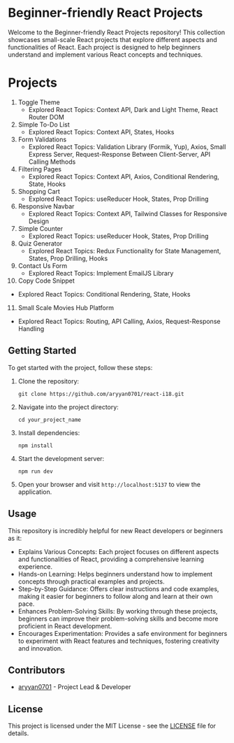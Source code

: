 # Beginner-friendly React Projects

Welcome to the Beginner-friendly React Projects repository! This collection showcases small-scale React projects that explore different aspects and functionalities of React. Each project is designed to help beginners understand and implement various React concepts and techniques.

# Projects

1. Toggle Theme
   - Explored React Topics: Context API, Dark and Light Theme, React Router DOM
2. Simple To-Do List
   - Explored React Topics: Context API, States, Hooks
3. Form Validations
   - Explored React Topics: Validation Library (Formik, Yup), Axios, Small Express Server, Request-Response Between Client-Server, API Calling Methods
4. Filtering Pages
   - Explored React Topics: Context API, Axios, Conditional Rendering, State, Hooks
5. Shopping Cart
   - Explored React Topics: useReducer Hook, States, Prop Drilling
6. Responsive Navbar
   - Explored React Topics: Context API, Tailwind Classes for Responsive Design
7. Simple Counter
   - Explored React Topics: useReducer Hook, States, Prop Drilling
8. Quiz Generator
   - Explored React Topics: Redux Functionality for State Management, States, Prop Drilling, Hooks
9. Contact Us Form
   - Explored React Topics: Implement EmailJS Library
10. Copy Code Snippet
   - Explored React Topics: Conditional Rendering, State, Hooks
11. Small Scale Movies Hub Platform
   - Explored React Topics: Routing, API Calling, Axios, Request-Response Handling

## Getting Started

To get started with the project, follow these steps:

1. Clone the repository:
   ```
   git clone https://github.com/aryyan0701/react-i18.git
   ```
2. Navigate into the project directory:
   ```
   cd your_project_name
   ```
3. Install dependencies:
   ```
   npm install
   ```
4. Start the development server:
   ```
   npm run dev
   ```
5. Open your browser and visit `http://localhost:5137` to view the application.


## Usage

This repository is incredibly helpful for new React developers or beginners as it:

- Explains Various Concepts: Each project focuses on different aspects and functionalities of React, providing a comprehensive learning experience.
- Hands-on Learning: Helps beginners understand how to implement concepts through practical examples and projects.
- Step-by-Step Guidance: Offers clear instructions and code examples, making it easier for beginners to follow along and learn at their own pace.
- Enhances Problem-Solving Skills: By working through these projects, beginners can improve their problem-solving skills and become more proficient in React development.
- Encourages Experimentation: Provides a safe environment for beginners to experiment with React features and techniques, fostering creativity and innovation.

## Contributors

- [aryyan0701](https://github.com/aryyan0701) - Project Lead & Developer

## License

This project is licensed under the MIT License - see the [LICENSE](LICENSE) file for details.
